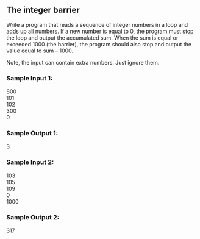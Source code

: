 ## The integer barrier

Write a program that reads a sequence of integer numbers in a loop and adds up all numbers. If a new number is equal to 0, the program must stop the loop and output the accumulated sum. When the sum is equal or exceeded 1000 (the barrier), the program should also stop and output the value equal to sum – 1000. </br>

Note, the input can contain extra numbers. Just ignore them.

### Sample Input 1:

800</br>
101</br>
102</br>
300</br>
0
### Sample Output 1:

3
### Sample Input 2:

103</br>
105</br>
109</br>
0</br>
1000</br>
### Sample Output 2:

317